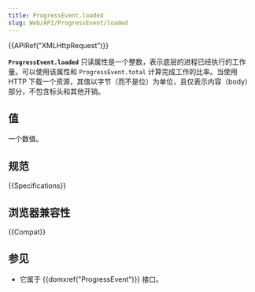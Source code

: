 ```yaml
---
title: ProgressEvent.loaded
slug: Web/API/ProgressEvent/loaded
---
```


{{APIRef("XMLHttpRequest")}}

**`ProgressEvent.loaded`** 只读属性是一个整数，表示底层的进程已经执行的工作量。可以使用该属性和 `ProgressEvent.total` 计算完成工作的比率。当使用 HTTP 下载一个资源，其值以字节（而不是位）为单位，且仅表示内容（body）部分，不包含标头和其他开销。

## 值

一个数值。

## 规范

{{Specifications}}

## 浏览器兼容性

{{Compat}}

## 参见

- 它属于 {{domxref("ProgressEvent")}} 接口。
